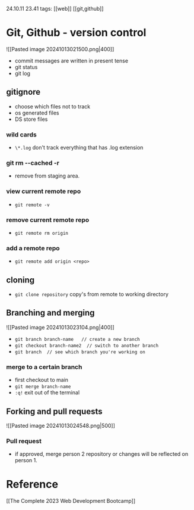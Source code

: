 24.10.11  23.41
tags: [[web]] [[git,github]] 

# Git, Github - version control

![[Pasted image 20241013021500.png|400]]
- commit messages are written in present tense
- git status
- git log

## gitignore
- choose which files not to track
- os generated files
- DS store files

### wild cards
- `\*.log`  don't track everything that has .log extension

### git rm --cached -r
- remove from staging area.

### view current remote repo
- `git remote -v`
### remove current remote repo
- `git remote rm origin`
### add a remote repo
- `git remote add origin <repo>`

## cloning
- `git clone repository`  copy's from remote to working directory

## Branching and merging
![[Pasted image 20241013023104.png|400]]

- `git branch branch-name   // create a new branch`
- `git checkout branch-name2  // switch to another branch`
- `git branch  // see which branch you're working on`

### merge to a certain branch
- first checkout to main
- `git merge branch-name`
- `:q!`   exit out of the terminal

## Forking and pull requests
![[Pasted image 20241013024548.png|500]]
### Pull request
- if approved, merge person 2 repository or changes will be reflected on person 1.


# Reference

[[The Complete 2023 Web Development Bootcamp]]